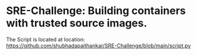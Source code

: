 # SRE-Challenge: Building containers with trusted source images.

The Script is located at location: https://github.com/shubhadapaithankar/SRE-Challenge/blob/main/script.py

